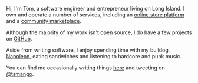 Hi, I'm Tom, a software engineer and entrepreneur living on Long Island. I own
and operate a number of services, including an [online store platform](http://limitedpressing.com)
and a [community marketplace](http://theoldlp.com).

Although the majority of my work isn't open source, I do have a few projects on
[GitHub](http://github.com/tsmango).

Aside from writing software, I enjoy spending time with my bulldog,
[Napoleon](/napoleon), eating sandwiches and listening to hardcore and punk music.

You can find me occasionally writing things [here](/articles) and tweeting on
[@tsmango](http://twitter.com/tsmango).